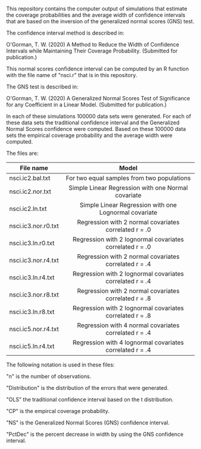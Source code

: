 
This repository contains the computer output of simulations that estimate 
the coverage probabilities and the average width of confidence intervals 
that are based on the inversion of the generalized normal scores (GNS) test. 

The confidence interval method is described in:

O'Gorman, T. W. (2020) A Method to Reduce the Width of Confidence Intervals while Maintaining 
Their Coverage Probability. (Submitted for publication.)

This normal scores confidence interval can be computed by an R function 
with the file name of "nsci.r" that is in this repository.

The GNS test is described in:

O'Gorman, T. W. (2020) A Generalized Normal Scores Test of Significance
for any Coefficient in a Linear Model. (Submitted for publication.)

In each of these simulations 100000 data sets were generated. For each of these 
data sets the traditional confidence interval and the Generalized Normal 
Scores confidence were computed. Based on these 100000 data sets the 
empirical coverage probability and the average width were computed.

The files are:

|        File name     |              Model|
|----------------------|:------------------:|
|nsci.ic2.bal.txt      |For two equal samples from two populations|
|nsci.ic2.nor.txt      |Simple Linear Regression with one Normal covariate|
|nsci.ic2.ln.txt       |Simple Linear Regression with one Lognormal covariate|
|nsci.ic3.nor.r0.txt   |Regression with 2 normal covariates correlated r = .0|
|nsci.ic3.ln.r0.txt    |Regression with 2 lognormal covariates correlated r = .0|
|nsci.ic3.nor.r4.txt   |Regression with 2 normal covariates correlated r = .4|
|nsci.ic3.ln.r4.txt    |Regression with 2 lognormal covariates correlated r = .4|
|nsci.ic3.nor.r8.txt   |Regression with 2 normal covariates correlated r = .8|
|nsci.ic3.ln.r8.txt    |Regression with 2 lognormal covariates correlated r = .8|
|nsci.ic5.nor.r4.txt   |Regression with 4 normal covariates correlated r = .4|
|nsci.ic5.ln.r4.txt    |Regression with 4 lognormal covariates correlated r = .4| 




The following notation is used in these files:

"n" is the number of observations.

"Distribution" is the distribution of the errors that were generated.

"OLS" the traditional confidence interval based on the t distribution. 

"CP" is the empircal coverage probability.

"NS" is the Generalized Normal Scores (GNS) confidence interval. 

"PctDec" is the percent decrease in width by using the GNS confidence interval.



